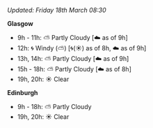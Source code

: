 *Updated: Friday 18th March 08:30*

**Glasgow**

* 9h - 11h: :partly_sunny: Partly Cloudy [:cloud: as of 9h]
* 12h: :cyclone: Windy (:partly_sunny:) [:cyclone:(:sunny:) as of 8h, :cloud: as of 9h]
* 13h, 14h: :partly_sunny: Partly Cloudy [:cloud: as of 9h]
* 15h - 18h: :partly_sunny: Partly Cloudy [:cloud: as of 8h]
* 19h, 20h: :sunny: Clear

**Edinburgh**

* 9h - 18h: :partly_sunny: Partly Cloudy
* 19h, 20h: :sunny: Clear
